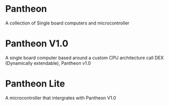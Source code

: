 # Pantheon
A collection of Single board computers and microcontroller

# Pantheon V1.0
A single board computer based around a custom CPU architecture call DEX (Dynamically extendable), Pantheon v1.0

# Pantheon Lite 
A microcontroller that intergrates with Pantheon V1.0 
